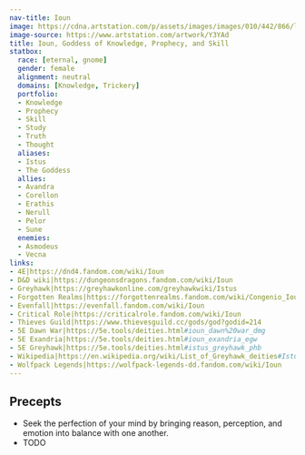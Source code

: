 ```yaml
---
nav-title: Ioun
image: https://cdna.artstation.com/p/assets/images/images/010/442/866/large/ameera-sheikh-ioun2.jpg
image-source: https://www.artstation.com/artwork/Y3YAd
title: Ioun, Goddess of Knowledge, Prophecy, and Skill
statbox:
  race: [eternal, gnome]
  gender: female
  alignment: neutral
  domains: [Knowledge, Trickery]
  portfolio:
  - Knowledge
  - Prophecy
  - Skill
  - Study
  - Truth
  - Thought
  aliases:
  - Istus
  - The Goddess
  allies:
  - Avandra
  - Corellon
  - Erathis
  - Nerull
  - Pelor
  - Sune
  enemies:
  - Asmodeus
  - Vecna
links:
- 4E|https://dnd4.fandom.com/wiki/Ioun
- D&D wiki|https://dungeonsdragons.fandom.com/wiki/Ioun
- Greyhawk|https://greyhawkonline.com/greyhawkwiki/Istus
- Forgotten Realms|https://forgottenrealms.fandom.com/wiki/Congenio_Ioun
- Evenfall|https://evenfall.fandom.com/wiki/Ioun
- Critical Role|https://criticalrole.fandom.com/wiki/Ioun
- Thieves Guild|https://www.thievesguild.cc/gods/god?godid=214
- 5E Dawn War|https://5e.tools/deities.html#ioun_dawn%20war_dmg
- 5E Exandria|https://5e.tools/deities.html#ioun_exandria_egw
- 5E Greyhawk|https://5e.tools/deities.html#istus_greyhawk_phb
- Wikipedia|https://en.wikipedia.org/wiki/List_of_Greyhawk_deities#Istus
- Wolfpack Legends|https://wolfpack-legends-dd.fandom.com/wiki/Ioun
---
```


## Precepts

* Seek the perfection of your mind by bringing reason, perception, and emotion into balance with one another.
* TODO
